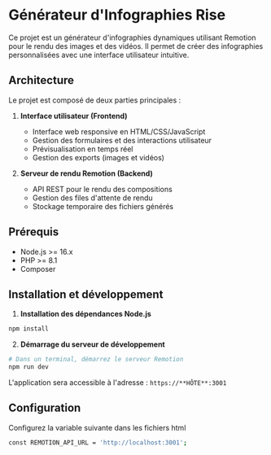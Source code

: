 # Générateur d'Infographies Rise

Ce projet est un générateur d'infographies dynamiques utilisant Remotion pour le rendu des images et des vidéos. Il permet de créer des infographies personnalisées avec une interface utilisateur intuitive.

## Architecture

Le projet est composé de deux parties principales :

1. **Interface utilisateur (Frontend)**
   - Interface web responsive en HTML/CSS/JavaScript
   - Gestion des formulaires et des interactions utilisateur
   - Prévisualisation en temps réel
   - Gestion des exports (images et vidéos)

2. **Serveur de rendu Remotion (Backend)**
   - API REST pour le rendu des compositions
   - Gestion des files d'attente de rendu
   - Stockage temporaire des fichiers générés

## Prérequis

- Node.js >= 16.x
- PHP >= 8.1
- Composer

## Installation et développement

1. **Installation des dépendances Node.js**
```bash
npm install
```

2. **Démarrage du serveur de développement**
```bash
# Dans un terminal, démarrez le serveur Remotion
npm run dev
```

L'application sera accessible à l'adresse : `https://**HÔTE**:3001`

## Configuration
Configurez la variable suivante dans les fichiers html
```bash
const REMOTION_API_URL = 'http://localhost:3001';
```